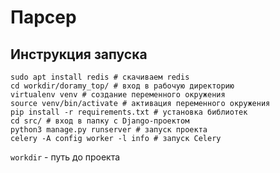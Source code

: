 # Парсер
## Инструкция запуска 
```Docker
sudo apt install redis # скачиваем redis
cd workdir/doramy_top/ # вход в рабочую директорию
virtualenv venv # создание переменного окружения
source venv/bin/activate # активация переменного окружения
pip install -r requirements.txt # установка библиотек
cd src/ # вход в папку с Django-проектом
python3 manage.py runserver # запуск проекта
celery -A config worker -l info # запуск Celery
```

`workdir` - путь до проекта